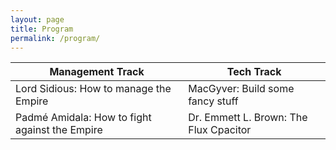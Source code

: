 ```yaml
---
layout: page
title: Program
permalink: /program/
---
```


Management Track  | Tech Track
------------- | -------------
Lord Sidious: How to manage the Empire | MacGyver: Build some fancy stuff
Padmé Amidala: How to fight against the Empire | Dr. Emmett L. Brown: The Flux Cpacitor
